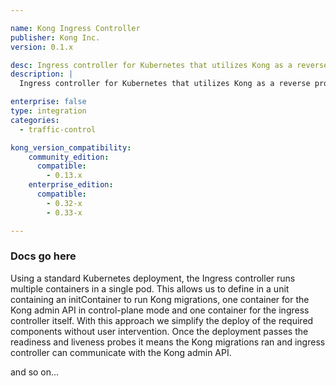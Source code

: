 ```yaml
---

name: Kong Ingress Controller
publisher: Kong Inc.
version: 0.1.x

desc: Ingress controller for Kubernetes that utilizes Kong as a reverse proxy and load balancer
description: |
  Ingress controller for Kubernetes that utilizes Kong as a reverse proxy and load balancer.

enterprise: false
type: integration
categories:
  - traffic-control

kong_version_compatibility:
    community_edition:
      compatible:
        - 0.13.x
    enterprise_edition:
      compatible:
        - 0.32-x
        - 0.33-x

---
```


### Docs go here

Using a standard Kubernetes deployment, the Ingress controller runs multiple containers in a single pod. This allows us to define in a unit containing an initContainer to run Kong migrations, one container for the Kong admin API in control-plane mode and one container for the ingress controller itself. With this approach we simplify the deploy of the required components without user intervention. Once the deployment passes the readiness and liveness probes it means the Kong migrations ran and ingress controller can communicate with the Kong admin API.

and so on...
